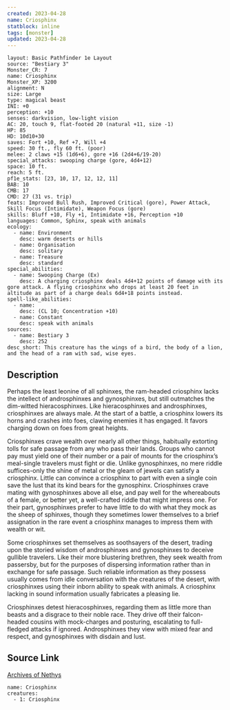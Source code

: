 ```yaml
---
created: 2023-04-28
name: Criosphinx
statblock: inline
tags: [monster]
updated: 2023-04-28
---
```

```statblock
layout: Basic Pathfinder 1e Layout
source: "Bestiary 3"
Monster_CR: 7
name: Criosphinx
Monster_XP: 3200
alignment: N
size: Large
type: magical beast
INI: +0
perception: +10
senses: darkvision, low-light vision
AC: 20, touch 9, flat-footed 20 (natural +11, size -1)
HP: 85
HD: 10d10+30
saves: Fort +10, Ref +7, Will +4
speed: 30 ft., fly 60 ft. (poor)
melee: 2 claws +15 (1d6+6), gore +16 (2d4+6/19-20)
special_attacks: swooping charge (gore, 4d4+12)
space: 10 ft.
reach: 5 ft.
pf1e_stats: [23, 10, 17, 12, 12, 11]
BAB: 10
CMB: 17
CMD: 27 (31 vs. trip)
feats: Improved Bull Rush, Improved Critical (gore), Power Attack, Skill Focus (Intimidate), Weapon Focus (gore)
skills: Bluff +10, Fly +1, Intimidate +16, Perception +10
languages: Common, Sphinx, speak with animals
ecology:
  - name: Environment
    desc: warm deserts or hills
  - name: Organisation
    desc: solitary
  - name: Treasure
    desc: standard
special_abilities:
  - name: Swooping Charge (Ex)
    desc: A charging criosphinx deals 4d4+12 points of damage with its gore attack. A flying criosphinx who drops at least 20 feet in altitude as part of a charge deals 6d4+18 points instead.
spell-like_abilities:
  - name:
    desc: (CL 10; Concentration +10)
  - name: Constant
    desc: speak with animals
sources:
  - name: Bestiary 3
    desc: 252
desc_short: This creature has the wings of a bird, the body of a lion, and the head of a ram with sad, wise eyes.
```
## Description
Perhaps the least leonine of all sphinxes, the ram-headed criosphinx lacks the intellect of androsphinxes and gynosphinxes, but still outmatches the dim-witted hieracosphinxes. Like hieracosphinxes and androsphinxes, criosphinxes are always male. At the start of a battle, a criosphinx lowers its horns and crashes into foes, clawing enemies it has engaged. It favors charging down on foes from great heights.

Criosphinxes crave wealth over nearly all other things, habitually extorting tolls for safe passage from any who pass their lands. Groups who cannot pay must yield one of their number or a pair of mounts for the criosphinx’s meal-single travelers must fight or die. Unlike gynosphinxes, no mere riddle suffices-only the shine of metal or the gleam of jewels can satisfy a criosphinx. Little can convince a criosphinx to part with even a single coin save the lust that its kind bears for the gynosphinx. Criosphinxes crave mating with gynosphinxes above all else, and pay well for the whereabouts of a female, or better yet, a well-crafted riddle that might impress one. For their part, gynosphinxes prefer to have little to do with what they mock as the sheep of sphinxes, though they sometimes lower themselves to a brief assignation in the rare event a criosphinx manages to impress them with wealth or wit.

Some criosphinxes set themselves as soothsayers of the desert, trading upon the storied wisdom of androsphinxes and gynosphinxes to deceive gullible travelers. Like their more blustering brethren, they seek wealth from passersby, but for the purposes of dispersing information rather than in exchange for safe passage. Such reliable information as they possess usually comes from idle conversation with the creatures of the desert, with criosphinxes using their inborn ability to speak with animals. A criosphinx lacking in sound information usually fabricates a pleasing lie.

Criosphinxes detest hieracosphinxes, regarding them as little more than beasts and a disgrace to their noble race. They drive off their falcon-headed cousins with mock-charges and posturing, escalating to full-fledged attacks if ignored. Androsphinxes they view with mixed fear and respect, and gynosphinxes with disdain and lust.
## Source Link
[Archives of Nethys](https://aonprd.com/MonsterDisplay.aspx?ItemName=Criosphinx)
```encounter-table
name: Criosphinx
creatures:
  - 1: Criosphinx
```
